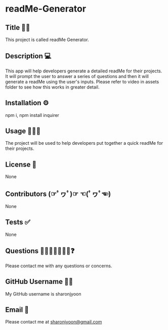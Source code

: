 # readMe-Generator

## Title 👋🏻
This project is called readMe Generator.

## Description 💻
This app will help developers generate a detailed readMe for their projects. It will prompt the user to answer a series of questions and then it will generate a readMe using the user's inputs. Please refer to video in assets folder to see how this works in greater detail.

## Installation ⚙
npm i, npm install inquirer

## Usage 👩🏻‍💻
The project will be used to help developers put together a quick readMe for their projects.

## License 🧾
None 

## Contributors (☞ﾟヮﾟ)☞ ☜(ﾟヮﾟ☜)
None

## Tests ✅
None

## Questions 🙋🏻‍♀️🙋🏻‍♂️❔❓
Please contact me with any questions or concerns.

## GitHub Username 🐱‍🚀
My GitHub username is sharonjyoon

## Email 📧
Please contact me at sharonjyoon@gmail.com
